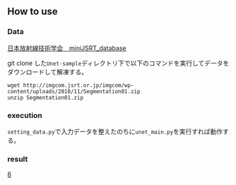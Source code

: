 ## How to use
### Data
[日本放射線技術学会　miniJSRT_database](http://imgcom.jsrt.or.jp/minijsrtdb/)

git clone した`Unet-sample`ディレクトリ下で以下のコマンドを実行してデータをダウンロードして解凍する。
```
wget http://imgcom.jsrt.or.jp/imgcom/wp-content/uploads/2018/11/Segmentation01.zip
unzip Segmentation01.zip
```

### execution
`setting_data.py`で入力データを整えたのちに`unet_main.py`を実行すれば動作する。

### result
[6](https://github.com/user-attachments/assets/3b129de1-d050-4125-b8a7-0397f7336463)